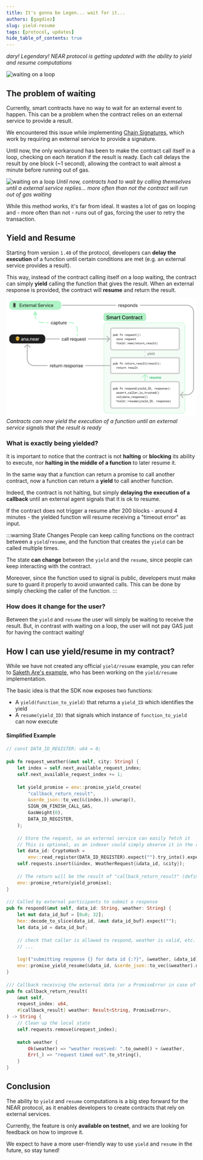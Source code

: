 ```yaml
---
title: It's gonna be Legen... wait for it...
authors: [gagdiez]
slug: yield-resume
tags: [protocol, updates]
hide_table_of_contents: true
---
```


*dary! Legendary! NEAR protocol is getting updated with the ability to yield and resume computations*

![waiting on a loop](/docs/blog/legendary.jpg)

<!-- truncate -->

## The problem of waiting
Currently, smart contracts have no way to wait for an external event to happen. This can be a problem when the contract relies on an external service to provide a result.

We encountered this issue while implementing [Chain Signatures](/concepts/abstraction/chain-signatures), which work by requiring an external service to provide a signature.

Until now, the only workaround has been to make the contract call itself in a loop, checking on each iteration if the result is ready. Each call delays the result by one block (~1 second), allowing the contract to wait almost a minute before running out of gas.

![waiting on a loop](/docs/blog/contract-wait-loop.png)
*Until now, contracts had to wait by calling themselves until a external service replies... more often than not the contract will run out of gas waiting*

While this method works, it's far from ideal. It wastes a lot of gas on looping and - more often than not - runs out of gas, forcing the user to retry the transaction.

## Yield and Resume
Starting from version `1.40` of the protocol, developers can **delay the execution** of a function until certain conditions are met (e.g. an external service provides a result).

This way, instead of the contract calling itself on a loop waiting, the contract can simply **yield** calling the function that gives the result. When an external response is provided, the contract will **resume** and return the result.

![waiting on a yield](../website/static/docs/blog/contract-wait-yield.png)
*Contracts can now yield the execution of a function until an external service signals that the result is ready*

### What is exactly being yielded?
It is important to notice that the contract is not **halting** or **blocking** its ability to execute, nor **halting in the middle of a function** to later resume it.

In the same way that a function can return a promise to call another contract, now a function can return a **yield** to call another function.

Indeed, the contract is not halting, but simply **delaying the execution of a callback** until an external agent signals that it is ok to resume.

If the contract does not trigger a resume after 200 blocks - around 4 minutes - the yielded function will resume receiving a "timeout error" as input.

:::warning State Changes
People can keep calling functions on the contract between a `yield`/`resume`, and the function that creates the `yield` can be called multiple times.

The state **can change** between the `yield` and the `resume`, since people can keep interacting with the contract.

Moreover, since the function used to signal is public, developers must make sure to guard it properly to avoid unwanted calls. This can be done by simply checking the caller of the function.
:::

### How does it change for the user?
Between the `yield` and `resume` the user will simply be waiting to receive the result. But, in contrast with waiting on a loop, the user will not pay GAS just for having the contract waiting!

## How I can use yield/resume in my contract?
While we have not created any official `yield/resume` example, you can refer to [Saketh Are's example](https://github.com/near/near-sdk-rs/pull/1133/files), who has been working on the `yield/resume` implementation.

The basic idea is that the SDK now exposes two functions:
- A `yield(function_to_yield)` that returns a `yield_ID` which identifies the yield
- A `resume(yield_ID)` that signals which instance of `function_to_yield` can now execute

#### Simplified Example

```rust
// const DATA_ID_REGISTER: u64 = 0;

pub fn request_weather(&mut self, city: String) {
    let index = self.next_available_request_index;
    self.next_available_request_index += 1;

    let yield_promise = env::promise_yield_create(
        "callback_return_result",
        &serde_json::to_vec(&(index,)).unwrap(),
        SIGN_ON_FINISH_CALL_GAS,
        GasWeight(0),
        DATA_ID_REGISTER,
    );

    // Store the request, so an external service can easily fetch it
    // This is optional, as an indexer could simply observe it in the receipts
    let data_id: CryptoHash =
        env::read_register(DATA_ID_REGISTER).expect("").try_into().expect("");
    self.requests.insert(&index, WeatherRequest{&data_id, &city});

    // The return will be the result of "callback_return_result" (defined below)
    env::promise_return(yield_promise);
}

/// Called by external participants to submit a response
pub fn respond(&mut self, data_id: String, weather: String) {
    let mut data_id_buf = [0u8; 32];
    hex::decode_to_slice(data_id, &mut data_id_buf).expect("");
    let data_id = data_id_buf;

    // check that caller is allowed to respond, weather is valid, etc.
    // ...

    log!("submitting response {} for data id {:?}", &weather, &data_id);
    env::promise_yield_resume(&data_id, &serde_json::to_vec(&weather).unwrap());
}

/// Callback receiving the external data (or a PromiseError in case of timeout)
pub fn callback_return_result(
    &mut self,
    request_index: u64,
    #[callback_result] weather: Result<String, PromiseError>,
) -> String {
    // Clean up the local state
    self.requests.remove(&request_index);

    match weather {
        Ok(weather) => "weather received: ".to_owned() + &weather,
        Err(_) => "request timed out".to_string(),
    }
}
```

## Conclusion
The ability to `yield` and `resume` computations is a big step forward for the NEAR protocol, as it enables developers to create contracts that rely on external services.

Currently, the feature is only **available on testnet**, and we are looking for feedback on how to improve it.

We expect to have a more user-friendly way to use `yield` and `resume` in the future, so stay tuned!
